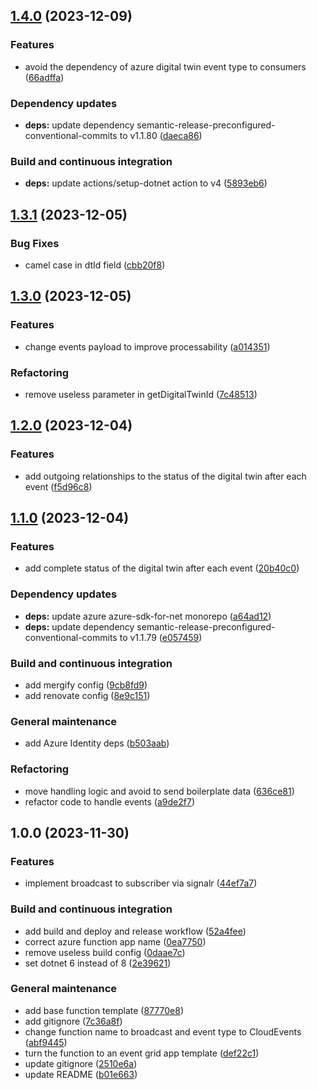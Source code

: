 ## [1.4.0](https://github.com/WebBased-WoDT/adt-digitaltwins-event-endpoint/compare/1.3.1...1.4.0) (2023-12-09)


### Features

* avoid the dependency of azure digital twin event type to consumers ([66adffa](https://github.com/WebBased-WoDT/adt-digitaltwins-event-endpoint/commit/66adffa1551d4f555e4ab496b75a41e41e6210a4))


### Dependency updates

* **deps:** update dependency semantic-release-preconfigured-conventional-commits to v1.1.80 ([daeca86](https://github.com/WebBased-WoDT/adt-digitaltwins-event-endpoint/commit/daeca86c35f66e3fdc432b12d571352d4f4b9bea))


### Build and continuous integration

* **deps:** update actions/setup-dotnet action to v4 ([5893eb6](https://github.com/WebBased-WoDT/adt-digitaltwins-event-endpoint/commit/5893eb6036946bbcac182edef7a3a00c13e8d241))

## [1.3.1](https://github.com/WebBased-WoDT/adt-digitaltwins-event-endpoint/compare/1.3.0...1.3.1) (2023-12-05)


### Bug Fixes

* camel case in dtId field ([cbb20f8](https://github.com/WebBased-WoDT/adt-digitaltwins-event-endpoint/commit/cbb20f8e7bf2e94d5b0cac00d29e57acd3336f22))

## [1.3.0](https://github.com/WebBased-WoDT/adt-digitaltwins-event-endpoint/compare/1.2.0...1.3.0) (2023-12-05)


### Features

* change events payload to improve processability ([a014351](https://github.com/WebBased-WoDT/adt-digitaltwins-event-endpoint/commit/a01435158e727402163046a169e4dc61dfd78fe6))


### Refactoring

* remove useless parameter in getDigitalTwinId ([7c48513](https://github.com/WebBased-WoDT/adt-digitaltwins-event-endpoint/commit/7c48513d4c1b4ce655dc1eda22c39482310d6ef0))

## [1.2.0](https://github.com/WebBased-WoDT/adt-digitaltwins-event-endpoint/compare/1.1.0...1.2.0) (2023-12-04)


### Features

* add outgoing relationships to the status of the digital twin after each event ([f5d96c8](https://github.com/WebBased-WoDT/adt-digitaltwins-event-endpoint/commit/f5d96c82575c3bacdfac5b55e766e8700a322430))

## [1.1.0](https://github.com/WebBased-WoDT/adt-digitaltwins-event-endpoint/compare/1.0.0...1.1.0) (2023-12-04)


### Features

* add complete status of the digital twin after each event ([20b40c0](https://github.com/WebBased-WoDT/adt-digitaltwins-event-endpoint/commit/20b40c099299756e74d756f1517124223f5c3a2a))


### Dependency updates

* **deps:** update azure azure-sdk-for-net monorepo ([a64ad12](https://github.com/WebBased-WoDT/adt-digitaltwins-event-endpoint/commit/a64ad12b9e63ebef32cd22e87d7184149e69cfa9))
* **deps:** update dependency semantic-release-preconfigured-conventional-commits to v1.1.79 ([e057459](https://github.com/WebBased-WoDT/adt-digitaltwins-event-endpoint/commit/e057459d46746c4bf3a25773837d9d820ceb910b))


### Build and continuous integration

* add mergify config ([9cb8fd9](https://github.com/WebBased-WoDT/adt-digitaltwins-event-endpoint/commit/9cb8fd97ce728ffd59624183836b2299a3014405))
* add renovate config ([8e9c151](https://github.com/WebBased-WoDT/adt-digitaltwins-event-endpoint/commit/8e9c151ece80a61c5ceca96c60ce00d1fc7f3c1e))


### General maintenance

* add Azure Identity deps ([b503aab](https://github.com/WebBased-WoDT/adt-digitaltwins-event-endpoint/commit/b503aab6409d69af1e037d0610bbfd7e4263034a))


### Refactoring

* move handling logic and avoid to send boilerplate data ([636ce81](https://github.com/WebBased-WoDT/adt-digitaltwins-event-endpoint/commit/636ce8192d9411b6ce43fb8e91d2953fc1787e2c))
* refactor code to handle events ([a9de2f7](https://github.com/WebBased-WoDT/adt-digitaltwins-event-endpoint/commit/a9de2f73c545b14660ede3a4b20ee04e3db1cde7))

## 1.0.0 (2023-11-30)


### Features

* implement broadcast to subscriber via signalr ([44ef7a7](https://github.com/WebBased-WoDT/adt-digitaltwins-event-endpoint/commit/44ef7a75eda2542c79885885aac19246d6eb0758))


### Build and continuous integration

* add build and deploy and release workflow ([52a4fee](https://github.com/WebBased-WoDT/adt-digitaltwins-event-endpoint/commit/52a4feef6851a3c889a4992e2273359c00ec9169))
* correct azure function app name ([0ea7750](https://github.com/WebBased-WoDT/adt-digitaltwins-event-endpoint/commit/0ea7750ee70c82d1e8ce4fc27458b1ed3c9944dc))
* remove useless build config ([0daae7c](https://github.com/WebBased-WoDT/adt-digitaltwins-event-endpoint/commit/0daae7c59f8f412dab0e2e39d843959934ffdede))
* set dotnet 6 instead of 8 ([2e39621](https://github.com/WebBased-WoDT/adt-digitaltwins-event-endpoint/commit/2e39621584196ca5593cba4c170de74d867d3a6a))


### General maintenance

* add base function template ([87770e8](https://github.com/WebBased-WoDT/adt-digitaltwins-event-endpoint/commit/87770e8b0418c42ac87be611a54201da5970be1b))
* add gitignore ([7c36a8f](https://github.com/WebBased-WoDT/adt-digitaltwins-event-endpoint/commit/7c36a8f03634a448950f4214454aad119bf49f76))
* change function name to broadcast and event type to CloudEvents ([abf9445](https://github.com/WebBased-WoDT/adt-digitaltwins-event-endpoint/commit/abf94459df645b20b999b9663c568a81f50c755d))
* turn the function to an event grid app template ([def22c1](https://github.com/WebBased-WoDT/adt-digitaltwins-event-endpoint/commit/def22c1ee011d70744a1c5077dbbe61a9e59433b))
* update gitignore ([2510e6a](https://github.com/WebBased-WoDT/adt-digitaltwins-event-endpoint/commit/2510e6a18eccc746c4af927955efd694b5ab6e39))
* update README ([b01e663](https://github.com/WebBased-WoDT/adt-digitaltwins-event-endpoint/commit/b01e663931f309732b73e57504a19d6b372058d7))
